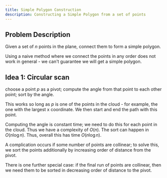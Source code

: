 ```yaml
---
title: Simple Polygon Construction
description: Constructing a Simple Polygon from a set of points
---
```


## Problem Description

Given a set of $n$ points in the plane, connect them to form a simple polygon.

Using a naive method where we connect the points in any order does not work in general - we can't guarantee we will get a simple polygon.

## Idea 1: Circular scan

choose a point $p$ as a pivot; compute the angle from that point to each other point; sort by the angle.

This works so long as $p$ is one of the points in the cloud - for example, the one with the largest x coordinate. We then start and end the path with this point.

Computing the angle is constant time; we need to do this for each point in the cloud. Thus we have a complexity of $O(n)$. The sort can happen in $O(n \log n)$. Thus, overall this has time $O(n \log n)$.

A complication occurs if some number of points are collinear; to solve this, we sort the points additionally by increasing order of distance from the pivot.

There is one further special case: if the final run of points are collinear, then we need them to be sorted in decreasing order of distance to the pivot.
